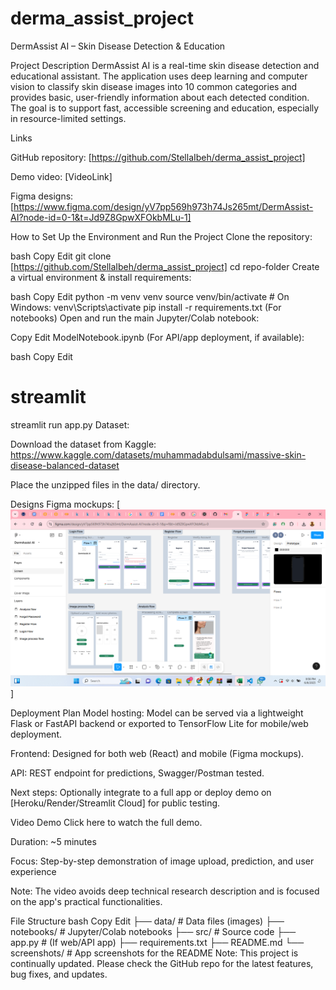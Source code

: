 # derma_assist_project

DermAssist AI – Skin Disease Detection & Education



Project Description
DermAssist AI is a real-time skin disease detection and educational assistant. The application uses deep learning and computer vision to classify skin disease images into 10 common categories and provides basic, user-friendly information about each detected condition. The goal is to support fast, accessible screening and education, especially in resource-limited settings.

Links

GitHub repository: [https://github.com/StellaIbeh/derma_assist_project]

Demo video: [VideoLink]

Figma designs: [https://www.figma.com/design/yV7pp569h973h74Js265mt/DermAssist-AI?node-id=0-1&t=Jd9Z8GpwXFOkbMLu-1]

How to Set Up the Environment and Run the Project
Clone the repository:

bash
Copy
Edit
git clone [https://github.com/StellaIbeh/derma_assist_project]
cd repo-folder
Create a virtual environment & install requirements:

bash
Copy
Edit
python -m venv venv
source venv/bin/activate  # On Windows: venv\Scripts\activate
pip install -r requirements.txt
(For notebooks)
Open and run the main Jupyter/Colab notebook:

Copy
Edit
ModelNotebook.ipynb
(For API/app deployment, if available):

bash
Copy
Edit
# streamlit
streamlit run app.py
Dataset:

Download the dataset from Kaggle:
https://www.kaggle.com/datasets/muhammadabdulsami/massive-skin-disease-balanced-dataset

Place the unzipped files in the data/ directory.

Designs
Figma mockups:
[![alt text](image.png)]




Deployment Plan
Model hosting: Model can be served via a lightweight Flask or FastAPI backend or exported to TensorFlow Lite for mobile/web deployment.

Frontend: Designed for both web (React) and mobile (Figma mockups).

API: REST endpoint for predictions, Swagger/Postman tested.

Next steps: Optionally integrate to a full app or deploy demo on [Heroku/Render/Streamlit Cloud] for public testing.

Video Demo
Click here to watch the full demo.

Duration: ~5 minutes

Focus: Step-by-step demonstration of image upload, prediction, and user experience

Note: The video avoids deep technical research description and is focused on the app's practical functionalities.

File Structure
bash
Copy
Edit
├── data/                  # Data files (images)
├── notebooks/             # Jupyter/Colab notebooks
├── src/                   # Source code
├── app.py                 # (If web/API app)
├── requirements.txt
├── README.md
└── screenshots/           # App screenshots for the README
Note: This project is continually updated. Please check the GitHub repo for the latest features, bug fixes, and updates.
